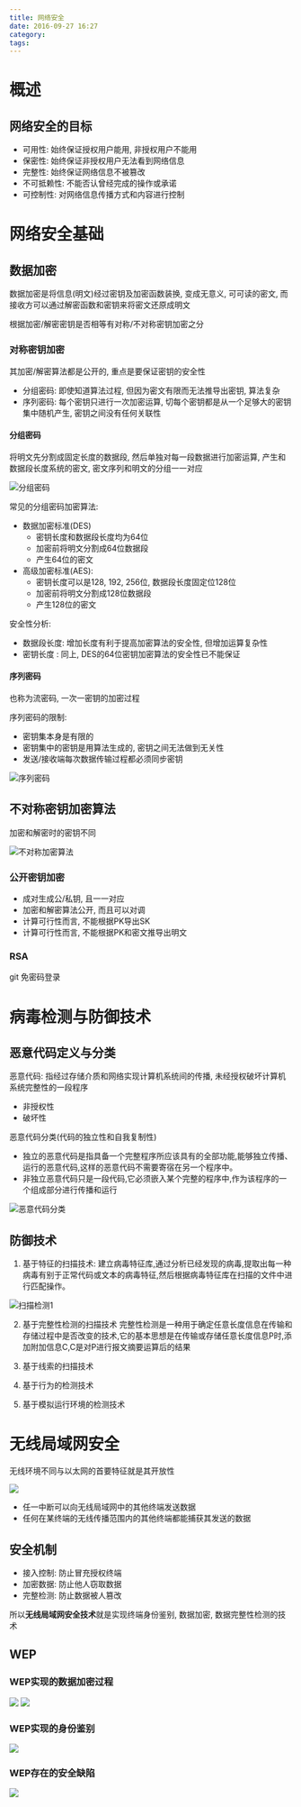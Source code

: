 ```yaml
---
title: 网络安全
date: 2016-09-27 16:27
category:
tags:
---
```

# 概述

## 网络安全的目标

- 可用性: 始终保证授权用户能用, 非授权用户不能用
- 保密性: 始终保证非授权用户无法看到网络信息
- 完整性: 始终保证网络信息不被篡改
- 不可抵赖性: 不能否认曾经完成的操作或承诺
- 可控制性: 对网络信息传播方式和内容进行控制

# 网络安全基础

## 数据加密
数据加密是将信息(明文)经过密钥及加密函数装换, 变成无意义, 可可读的密文, 而接收方可以通过解密函数和密钥来将密文还原成明文

根据加密/解密密钥是否相等有对称/不对称密钥加密之分

### 对称密钥加密
其加密/解密算法都是公开的, 重点是要保证密钥的安全性

- 分组密码: 即使知道算法过程, 但因为密文有限而无法推导出密钥, 算法复杂
- 序列密码: 每个密钥只进行一次加密运算, 切每个密钥都是从一个足够大的密钥集中随机产生, 密钥之间没有任何关联性

#### 分组密码
将明文先分割成固定长度的数据段, 然后单独对每一段数据进行加密运算, 产生和数据段长度系统的密文, 密文序列和明文的分组一一对应

![分组密码](09网络安全/分组密码.png)

常见的分组密码加密算法:
- 数据加密标准(DES)
    - 密钥长度和数据段长度均为64位
    - 加密前将明文分割成64位数据段
    - 产生64位的密文
- 高级加密标准(AES):
    - 密钥长度可以是128, 192, 256位, 数据段长度固定位128位
    - 加密前将明文分割成128位数据段
    - 产生128位的密文

安全性分析:
- 数据段长度: 增加长度有利于提高加密算法的安全性, 但增加运算复杂性
- 密钥长度  : 同上, DES的64位密钥加密算法的安全性已不能保证

#### 序列密码
也称为流密码, 一次一密钥的加密过程

序列密码的限制:
- 密钥集本身是有限的
- 密钥集中的密钥是用算法生成的, 密钥之间无法做到无关性
- 发送/接收端每次数据传输过程都必须同步密钥

![序列密码](09网络安全/序列密码.png)

## 不对称密钥加密算法
加密和解密时的密钥不同

![不对称加密算法](09网络安全/不对称加密算法.png)

### 公开密钥加密
- 成对生成公/私钥, 且一一对应
- 加密和解密算法公开, 而且可以对调
- 计算可行性而言, 不能根据PK导出SK
- 计算可行性而言, 不能根据PK和密文推导出明文

### RSA
git 免密码登录

# 病毒检测与防御技术

## 恶意代码定义与分类

恶意代码: 指经过存储介质和网络实现计算机系统间的传播, 未经授权破坏计算机系统完整性的一段程序

- 非授权性
- 破坏性

恶意代码分类(代码的独立性和自我复制性)

- 独立的恶意代码是指具备一个完整程序所应该具有的全部功能,能够独立传播、运行的恶意代码,这样的恶意代码不需要寄宿在另一个程序中。
- 非独立恶意代码只是一段代码,它必须嵌入某个完整的程序中,作为该程序的一个组成部分进行传播和运行

![恶意代码分类](09网络安全/恶意代码分类.png)

## 防御技术
1. 基于特征的扫描技术: 建立病毒特征库,通过分析已经发现的病毒,提取出每一种病毒有别于正常代码或文本的病毒特征,然后根据病毒特征库在扫描的文件中进行匹配操作。

![扫描检测1](09网络安全/扫描检测1.png)

2. 基于完整性检测的扫描技术
完整性检测是一种用于确定任意长度信息在传输和存储过程中是否改变的技术,它的基本思想是在传输或存储任意长度信息P时,添加附加信息C,C是对P进行报文摘要运算后的结果

3. 基于线索的扫描技术

4. 基于行为的检测技术

5. 基于模拟运行环境的检测技术


# 无线局域网安全
无线环境不同与以太网的首要特征就是其开放性

![](09网络安全/局域网开放性.png)

- 任一中断可以向无线局域网中的其他终端发送数据
- 任何在某终端的无线传播范围内的其他终端都能捕获其发送的数据

## 安全机制

- 接入控制: 防止冒充授权终端
- 加密数据: 防止他人窃取数据
- 完整检测: 防止数据被人篡改

所以**无线局域网安全技术**就是实现终端身份鉴别, 数据加密, 数据完整性检测的技术

## WEP

### WEP实现的数据加密过程
![](09网络安全/WEP加密机制.png)
![](09网络安全/WEP解密机制.png)

### WEP实现的身份鉴别
![](09网络安全/WEP身份鉴别.png)

### WEP存在的安全缺陷

![](09网络安全/WEP安全缺陷.png)




